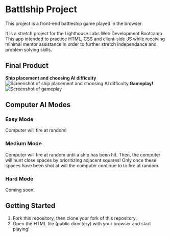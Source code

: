 # Battlship Project

This project is a front-end battleship game played in the browser.

It is a stretch project for the Lighthouse Labs Web Development Bootcamp. This app intended to practice HTML, CSS and client-side JS while receiving minimal mentor assistance in order to further stretch independance and problem solving skills.

## Final Product

**Ship placement and choosing AI difficulty**
![Screenshot of ship placement and choosing AI difficulty](https://github.com/mgibby91/battleship-project/blob/master/docs/battleship-ship-placement.png?raw=true)
**Gameplay!**
![Screenshot of gameplay](https://github.com/mgibby91/battleship-project/blob/master/docs/battleship-gameplay.png?raw=true)

## Computer AI Modes

### Easy Mode

Computer will fire at random!

### Medium Mode

Computer will fire at random until a ship has been hit. Then, the computer will hunt close spaces by prioritizing adjacent squares! Only once these spaces have been shot at will the computer continue to to fire at random.

### Hard Mode

Coming soon!


## Getting Started

1. Fork this repository, then clone your fork of this repository.
2. Open the HTML file (public directory) with your browser and start playing!
